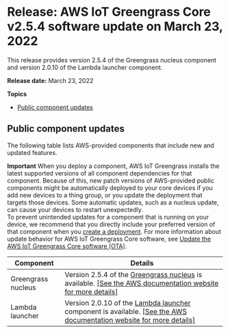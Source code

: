 # Release: AWS IoT Greengrass Core v2\.5\.4 software update on March 23, 2022<a name="greengrass-release-2022-03-23"></a>

This release provides version 2\.5\.4 of the Greengrass nucleus component and version 2\.0\.10 of the Lambda launcher component\.

**Release date:** March 23, 2022

**Topics**
+ [Public component updates](#greengrass-2022-03-23-components)

## Public component updates<a name="greengrass-2022-03-23-components"></a>

The following table lists AWS\-provided components that include new and updated features\.

**Important**  <a name="component-patch-update-note"></a>
<a name="component-patch-update"></a>When you deploy a component, AWS IoT Greengrass installs the latest supported versions of all component dependencies for that component\. Because of this, new patch versions of AWS\-provided public components might be automatically deployed to your core devices if you add new devices to a thing group, or you update the deployment that targets those devices\. Some automatic updates, such as a nucleus update, can cause your devices to restart unexpectedly\.   
<a name="component-version-pinning"></a>To prevent unintended updates for a component that is running on your device, we recommend that you directly include your preferred version of that component when you [create a deployment](create-deployments.md)\. For more information about update behavior for AWS IoT Greengrass Core software, see [Update the AWS IoT Greengrass Core software \(OTA\)](update-greengrass-core-v2.md)\.


| **Component** | **Details** | 
| --- | --- | 
| Greengrass nucleus |  Version 2\.5\.4 of the [Greengrass nucleus](greengrass-nucleus-component.md) is available\. <a name="changelog-nucleus-2.5.4"></a>[\[See the AWS documentation website for more details\]](http://docs.aws.amazon.com/greengrass/v2/developerguide/greengrass-release-2022-03-23.html)  | 
| Lambda launcher |  Version 2\.0\.10 of the [Lambda launcher](lambda-launcher-component.md) component is available\. <a name="changelog-lambda-launcher-2.0.10"></a>[\[See the AWS documentation website for more details\]](http://docs.aws.amazon.com/greengrass/v2/developerguide/greengrass-release-2022-03-23.html)  | 